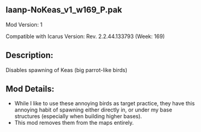 laanp-NoKeas_v1_w169_P.pak
----------------------------------------------------------------------
Mod Version: 1

Compatible with Icarus Version: Rev. 2.2.44.133793 (Week: 169)

## Description:
Disables spawning of Keas (big parrot-like birds)

## Mod Details:
- While I like to use these annoying birds as target practice, they have this annoying habit of spawning either directly in, 
  or under my base structures (especially when building higher bases).
- This mod removes them from the maps entirely.



























































































































































































